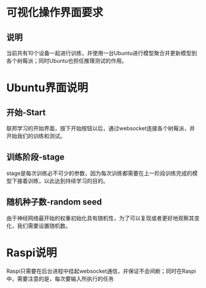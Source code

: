 # 可视化操作界面要求

## 说明

当前共有10个设备一起进行训练，并使用一台Ubuntu进行模型聚合并更新模型到各个树莓派；同时Ubuntu也担任推理测试的作用。


# Ubuntu界面说明

## 开始-Start
联邦学习的开始界面，按下开始按钮以后，通过websocket连接各个树莓派，并开始我们的训练和测试。

## 训练阶段-stage
stage是每次训练必不可少的参数，因为每次训练都需要在上一阶段训练完成的模型下接着训练，以此达到持续学习的目的。

## 随机种子数-random seed
由于神经网络最开始的权重初始化具有随机性，为了可以复现或者更好地观察其变化，我们需要设置随机数。

# Raspi说明
Raspi只需要在后台进程中挂起websocket通信，并保证不会间断；同时在Raspi中，需要注意的是，每次要输入所执行的任务
<!--stackedit_data:
eyJoaXN0b3J5IjpbLTEzNDk5MDczNjZdfQ==
-->